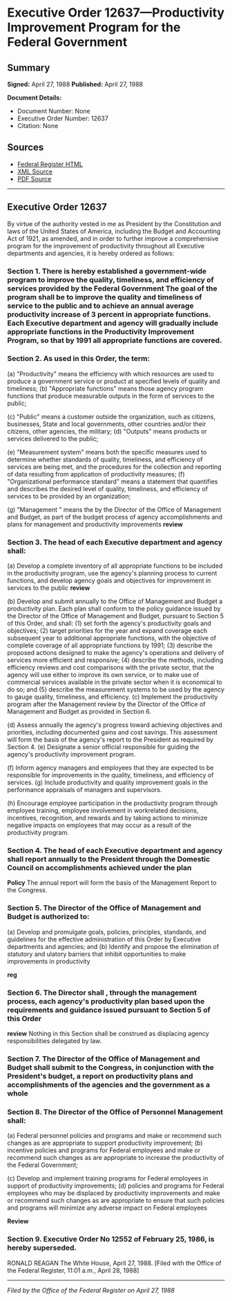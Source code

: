# Executive Order 12637—Productivity Improvement Program for the Federal Government

## Summary

**Signed:** April 27, 1988
**Published:** April 27, 1988

**Document Details:**
- Document Number: None
- Executive Order Number: 12637
- Citation: None

## Sources
- [Federal Register HTML](https://www.presidency.ucsb.edu/documents/executive-order-12637-productivity-improvement-program-for-the-federal-government)
- [XML Source](None)
- [PDF Source](None)

---

## Executive Order 12637

By virtue of the authority vested in me as President by the Constitution and laws of the United States of America, including the Budget and Accounting Act of 1921, as amended, and in order to further improve a comprehensive program for the improvement of productivity throughout all Executive departments and agencies, it is hereby ordered as follows:
### Section 1. There is hereby established a government-wide program to improve the quality, timeliness, and efficiency of services provided by the Federal Government The goal of the program shall be to improve the quality and timeliness of service to the public and to achieve an annual average productivity increase of 3 percent in appropriate functions. Each Executive department and agency will gradually include appropriate functions in the Productivity Improvement Program, so that by 1991 all appropriate functions are covered.

### Section 2. As used in this Order, the term:

(a) "Productivity" means the efficiency with which resources are used to produce a government service or product at specified levels of quality and timeliness;
(b) "Appropriate functions" means those agency program functions that produce measurable outputs in the form of services to the public;

(c) "Public" means a customer outside the organization, such as citizens, businesses, State and local governments, other countries and/or their citizens, other agencies, the military;
(d) "Outputs" means products or services delivered to the public;

(e) "Measurement system" means both the specific measures used to determine whether standards of quality, timeliness, and efficiency of services are being met, and the procedures for the collection and reporting of data resulting from application of productivity measures;
(f) "Organizational performance standard" means a statement that quantifies and describes the desired level of quality, timeliness, and efficiency of services to be provided by an organization;

(g) "Management " means the  by the Director of the Office of Management and Budget, as part of the budget process of agency accomplishments and plans for management and productivity improvements
**review**

### Section 3. The head of each Executive department and agency shall:

(a) Develop a complete inventory of all appropriate functions to be included in the productivity program, use the agency's planning process to  current functions, and develop agency goals and objectives for improvement in services to the public
**review**

(b) Develop and submit annually to the Office of Management and Budget a productivity plan. Each plan shall conform to the policy guidance issued by the Director of the Office of Management and Budget, pursuant to Section 5 of this Order, and shall:
    (1) set forth the agency's productivity goals and objectives;
    (2) target priorities for the year and expand coverage each subsequent year to additional appropriate functions, with the objective of complete coverage of all appropriate functions by 1991;
    (3) describe the proposed actions designed to make the agency's operations and delivery of services more efficient and responsive;
    (4) describe the methods, including efficiency reviews and cost comparisons with the private sector, that the agency will use either to improve its own service, or to make use of commercial services available in the private sector when it is economical to do so; and
    (5) describe the measurement systems to be used by the agency to gauge quality, timeliness, and efficiency.
(c) Implement the productivity program after the Management review by the Director of the Office of Management and Budget as provided in Section 6.

(d) Assess annually the agency's progress toward achieving objectives and priorities, including documented gains and cost savings. This assessment will form the basis of the agency's report to the President as required by Section 4.
(e) Designate a senior official responsible for guiding the agency's productivity improvement program.

(f) Inform agency managers and employees that they are expected to be responsible for improvements in the quality, timeliness, and efficiency of services.
(g) Include productivity and quality improvement goals in the performance appraisals of managers and supervisors.

(h) Encourage employee participation in the productivity program through employee training, employee involvement in workrelated decisions, incentives, recognition, and rewards and by taking actions to minimize negative impacts on employees that may occur as a result of the productivity program.
### Section 4. The head of each Executive department and agency shall report annually to the President through the Domestic  Council on accomplishments achieved under the plan

**Policy**
 The annual report will form the basis of the Management Report to the Congress.

### Section 5. The Director of the Office of Management and Budget is authorized to:

(a) Develop and promulgate goals, policies, principles, standards, and guidelines for the effective administration of this Order by Executive departments and agencies; and
(b) Identify and propose the elimination of statutory and ulatory barriers that inhibit opportunities to make improvements in productivity

**reg**

### Section 6. The Director shall , through the management  process, each agency's productivity plan based upon the requirements and guidance issued pursuant to Section 5 of this Order

**review**
 Nothing in this Section shall be construed as displacing agency responsibilities delegated by law.

### Section 7. The Director of the Office of Management and Budget shall submit to the Congress, in conjunction with the President's budget, a report on productivity plans and accomplishments of the agencies and the government as a whole

### Section 8. The Director of the Office of Personnel Management shall:

(a) Federal personnel policies and programs and make or recommend such changes as are appropriate to support productivity improvement;
(b) incentive policies and programs for Federal employees and make or recommend such changes as are appropriate to increase the productivity of the Federal Government;

(c) Develop and implement training programs for Federal employees in support of productivity improvements;
(d) policies and programs for Federal employees who may be displaced by productivity improvements and make or recommend such changes as are appropriate to ensure that such policies and programs will minimize any adverse impact on Federal employees

**Review**

### Section 9. Executive Order No 12552 of February 25, 1986, is hereby superseded.

RONALD REAGAN
The White House,
April 27, 1988.
[Filed with the Office of the Federal Register, 11:01 a.m., April 28, 1988]

---

*Filed by the Office of the Federal Register on April 27, 1988*
